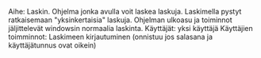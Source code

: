 Aihe: Laskin. Ohjelma jonka avulla voit laskea laskuja. Laskimella pystyt ratkaisemaan "yksinkertaisia" laskuja. Ohjelman ulkoasu ja toiminnot jäljittelevät windowsin normaalia laskinta.
Käyttäjät: yksi käyttäjä
Käyttäjien toimminnot: Laskimeen kirjautuminen (onnistuu jos salasana ja käyttäjätunnus ovat oikein)
  
